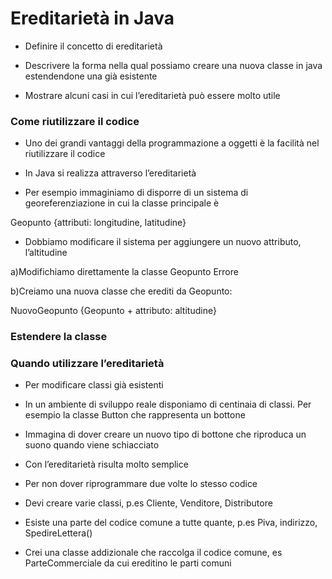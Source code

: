 # Ereditarietà in Java

* Definire il concetto di ereditarietà

* Descrivere la forma nella qual possiamo creare una nuova classe in java estendendone una già esistente

* Mostrare alcuni casi in cui l’ereditarietà può essere molto utile

### Come riutilizzare il codice

* Uno dei grandi vantaggi della programmazione a oggetti è la facilità nel riutilizzare il codice

* In Java si realizza attraverso l’ereditarietà

* Per esempio immaginiamo di disporre di un sistema di georeferenziazione in cui la classe principale è

Geopunto {attributi: longitudine, latitudine}

* Dobbiamo modificare il sistema per aggiungere un nuovo attributo, l’altitudine

a)Modifichiamo direttamente la classe Geopunto Errore

b)Creiamo una nuova classe che erediti da Geopunto:

NuovoGeopunto {Geopunto + attributo: altitudine}

### Estendere la classe

### Quando utilizzare l’ereditarietà

* Per modificare classi già esistenti

* In un ambiente di sviluppo reale disponiamo di centinaia di classi. Per esempio la classe Button che rappresenta un bottone

* Immagina di dover creare un nuovo tipo di bottone che riproduca un suono quando viene schiacciato

* Con l’ereditarietà risulta molto semplice

* Per non dover riprogrammare due volte lo stesso codice

* Devi creare varie classi, p.es Cliente, Venditore, Distributore

* Esiste una parte del codice comune a tutte quante, p.es Piva, indirizzo, SpedireLettera()

* Crei una classe addizionale che raccolga il codice comune, es ParteCommerciale da cui ereditino le parti comuni